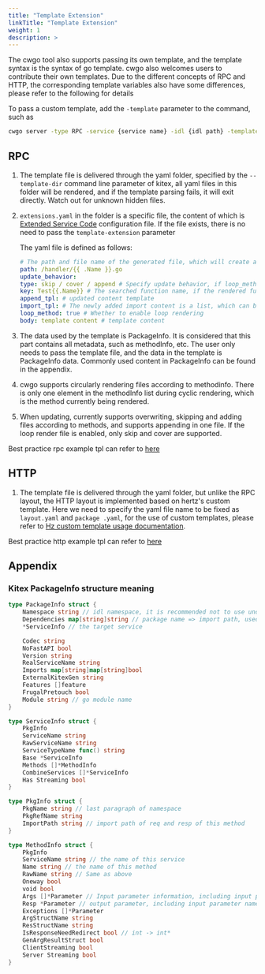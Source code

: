 ```yaml
---
title: "Template Extension"
linkTitle: "Template Extension"
weight: 1
description: >
---
```


The cwgo tool also supports passing its own template, and the template syntax is the syntax of go template. cwgo also welcomes users to contribute their own templates. Due to the different concepts of RPC and HTTP, the corresponding template variables also have some differences, please refer to the following for details

To pass a custom template, add the `-template` parameter to the command, such as

```sh
cwgo server -type RPC -service {service name} -idl {idl path} -template {tpl path}
```

## RPC

1. The template file is delivered through the yaml folder, specified by the `--template-dir` command line parameter of kitex, all yaml files in this folder will be rendered, and if the template parsing fails, it will exit directly. Watch out for unknown hidden files.
2. `extensions.yaml` in the folder is a specific file, the content of which is [Extended Service Code](/zh/docs/kitex/tutorials/code-gen/template_extension/) configuration file. If the file exists, there is no need to pass the `template-extension` parameter

   The yaml file is defined as follows:

   ```yaml
   # The path and file name of the generated file, which will create a folder in the root directory of the project, and generate a main.go file in the folder, which supports template rendering syntax
   path: /handler/{{ .Name }}.go
   update_behavior:
   type: skip / cover / append # Specify update behavior, if loop_method is true, append is not supported. The default is skip
   key: Test{{.Name}} # The searched function name, if the rendered function name exists, it is considered that the method does not need to be appended
   append_tpl: # updated content template
   import_tpl: # The newly added import content is a list, which can be rendered by template
   loop_method: true # Whether to enable loop rendering
   body: template content # template content
   ```

3. The data used by the template is PackageInfo. It is considered that this part contains all metadata, such as methodInfo, etc. The user only needs to pass the template file, and the data in the template is PackageInfo data. Commonly used content in PackageInfo can be found in the appendix.
4. cwgo supports circularly rendering files according to methodinfo. There is only one element in the methodInfo list during cyclic rendering, which is the method currently being rendered.
5. When updating, currently supports overwriting, skipping and adding files according to methods, and supports appending in one file. If the loop render file is enabled, only skip and cover are supported.

Best practice rpc example tpl can refer to [here](https://github.com/cloudwego/cwgo/tree/main/tpl/kitex/server/standard)

## HTTP

1. The template file is delivered through the yaml folder, but unlike the RPC layout, the HTTP layout is implemented based on hertz's custom template. Here we need to specify the yaml file name to be fixed as `layout.yaml` and `package .yaml`, for the use of custom templates, please refer to [Hz custom template usage documentation](/docs/hertz/tutorials/toolkit/more-feature/template/).

Best practice http example tpl can refer to [here](https://github.com/cloudwego/cwgo/tree/main/tpl/hertz/standard)

## Appendix

### Kitex PackageInfo structure meaning

```go
type PackageInfo struct {
    Namespace string // idl namespace, it is recommended not to use under pb
    Dependencies map[string]string // package name => import path, used for searching imports
    *ServiceInfo // the target service

    Codec string
    NoFastAPI bool
    Version string
    RealServiceName string
    Imports map[string]map[string]bool
    ExternalKitexGen string
    Features []feature
    FrugalPretouch bool
    Module string // go module name
}

type ServiceInfo struct {
    PkgInfo
    ServiceName string
    RawServiceName string
    ServiceTypeName func() string
    Base *ServiceInfo
    Methods []*MethodInfo
    CombineServices []*ServiceInfo
    Has Streaming bool
}

type PkgInfo struct {
    PkgName string // last paragraph of namespace
    PkgRefName string
    ImportPath string // import path of req and resp of this method
}

type MethodInfo struct {
    PkgInfo
    ServiceName string // the name of this service
    Name string // the name of this method
    RawName string // Same as above
    Oneway bool
    void bool
    Args []*Parameter // Input parameter information, including input parameter name, import path, type
    Resp *Parameter // output parameter, including input parameter name, import path, type
    Exceptions []*Parameter
    ArgStructName string
    ResStructName string
    IsResponseNeedRedirect bool // int -> int*
    GenArgResultStruct bool
    ClientStreaming bool
    Server Streaming bool
}
```

